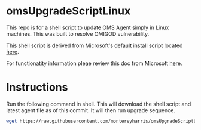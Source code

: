 # omsUpgradeScriptLinux
This repo is for a shell script to update OMS Agent simply in Linux machines. This was built to resolve OMIGOD vulnerability. 

This shell script is derived from Microsoft's default install script located [here](https://raw.githubusercontent.com/Microsoft/OMS-Agent-for-Linux/master/installer/scripts/onboard_agent.sh).

For functionatity information pleae review this doc from Microsoft [here](https://docs.microsoft.com/en-us/azure/azure-monitor/agents/agent-linux).

# Instructions

Run the following command in shell. This will download the shell script and latest agent file as of this commit. It will then run upgrade sequence.

```bash
wget https://raw.githubusercontent.com/montereyharris/omsUpgradeScriptLinux/main/omsagentupgrade.sh && sh omsagentupgrade.sh
```
